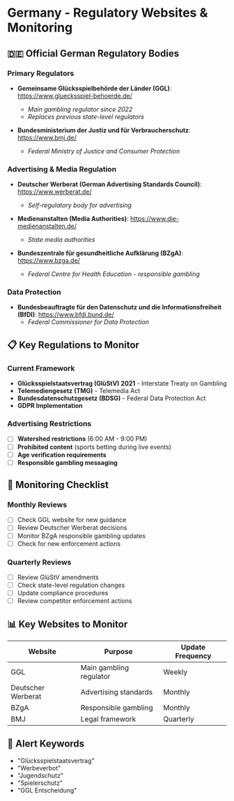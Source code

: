 # Germany - Regulatory Websites & Monitoring

## 🇩🇪 **Official German Regulatory Bodies**

### Primary Regulators
- **Gemeinsame Glücksspielbehörde der Länder (GGL)**: https://www.gluecksspiel-behoerde.de/
  - *Main gambling regulator since 2022*
  - *Replaces previous state-level regulators*

- **Bundesministerium der Justiz und für Verbraucherschutz**: https://www.bmj.de/
  - *Federal Ministry of Justice and Consumer Protection*

### Advertising & Media Regulation
- **Deutscher Werberat (German Advertising Standards Council)**: https://www.werberat.de/
  - *Self-regulatory body for advertising*

- **Medienanstalten (Media Authorities)**: https://www.die-medienanstalten.de/
  - *State media authorities*

- **Bundeszentrale für gesundheitliche Aufklärung (BZgA)**: https://www.bzga.de/
  - *Federal Centre for Health Education - responsible gambling*

### Data Protection
- **Bundesbeauftragte für den Datenschutz und die Informationsfreiheit (BfDI)**: https://www.bfdi.bund.de/
  - *Federal Commissioner for Data Protection*

## 📋 **Key Regulations to Monitor**

### Current Framework
- **Glücksspielstaatsvertrag (GlüStV) 2021** - Interstate Treaty on Gambling
- **Telemediengesetz (TMG)** - Telemedia Act
- **Bundesdatenschutzgesetz (BDSG)** - Federal Data Protection Act
- **GDPR Implementation**

### Advertising Restrictions
- [ ] **Watershed restrictions** (6:00 AM - 9:00 PM)
- [ ] **Prohibited content** (sports betting during live events)
- [ ] **Age verification requirements**
- [ ] **Responsible gambling messaging**

## 🔄 **Monitoring Checklist**

### Monthly Reviews
- [ ] Check GGL website for new guidance
- [ ] Review Deutscher Werberat decisions
- [ ] Monitor BZgA responsible gambling updates
- [ ] Check for new enforcement actions

### Quarterly Reviews
- [ ] Review GlüStV amendments
- [ ] Check state-level regulation changes
- [ ] Update compliance procedures
- [ ] Review competitor enforcement actions

## 📊 **Key Websites to Monitor**

| Website | Purpose | Update Frequency |
|---------|---------|------------------|
| GGL | Main gambling regulator | Weekly |
| Deutscher Werberat | Advertising standards | Monthly |
| BZgA | Responsible gambling | Monthly |
| BMJ | Legal framework | Quarterly |

## 🚨 **Alert Keywords**
- "Glücksspielstaatsvertrag"
- "Werbeverbot"
- "Jugendschutz"
- "Spielerschutz"
- "GGL Entscheidung"
